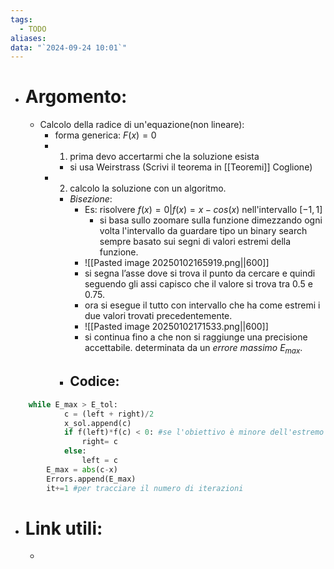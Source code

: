 ```yaml
---
tags:
  - TODO
aliases: 
data: "`2024-09-24 10:01`"
---
```

- # Argomento:
	- Calcolo della radice di un'equazione(non lineare):
		- forma generica: $F(x)=0$
		- 1) prima devo accertarmi che la soluzione esista 
			- si usa Weirstrass (Scrivi il teorema in [[Teoremi]] Coglione) 
		- 2) calcolo la soluzione con un algoritmo.
			- _Bisezione_: 
				- Es: risolvere $f(x)=0 | f(x)=x-cos(x)$ nell'intervallo $[-1,1]$
					- si basa sullo zoomare sulla funzione dimezzando ogni volta l'intervallo da guardare tipo un binary search sempre basato sui segni di valori estremi della funzione.
				- ![[Pasted image 20250102165919.png||600]]
				- si segna l’asse dove si trova il punto da cercare e quindi seguendo gli assi capisco che il valore si trova tra 0.5 e 0.75.
				- ora si esegue il tutto con intervallo che ha come estremi i due valori trovati precedentemente.
				-  ![[Pasted image 20250102171533.png||600]]
				- si continua fino a che non si raggiunge una precisione accettabile. determinata da un _errore massimo_ $E_{max}$. 
			- ## Codice:
```python
	while E_max > E_tol:
	        c = (left + right)/2
	        x_sol.append(c)
	        if f(left)*f(c) < 0: #se l'obiettivo è minore dell'estremo destro
		        right= c
	        else:
		        left = c
        E_max = abs(c-x)
        Errors.append(E_max)
        it+=1 #per tracciare il numero di iterazioni
```

- # Link utili:
	- 
